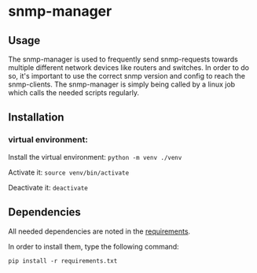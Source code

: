 # snmp-manager

## Usage

The snmp-manager is used to frequently send snmp-requests towards multiple different network devices like routers and
switches. In order to do so, it's important to use the correct snmp version and config to reach the snmp-clients. The
snmp-manager is simply being called by a linux job which calls the needed scripts regularly.

## Installation

### virtual environment:

Install the virtual environment: `python -m venv ./venv`

Activate it: `source venv/bin/activate`

Deactivate it: `deactivate`

## Dependencies

All needed dependencies are noted in the <a href="requirements.txt">requirements</a>.

In order to install them, type the following command:

`pip install -r requirements.txt`
